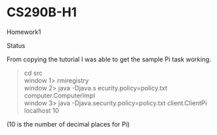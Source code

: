 # CS290B-H1
Homework1


  


Status  
  

From copying the tutorial I was able to get the sample Pi task working.

 > cd src  
 window 1> rmiregistry  
 window 2> java -Djava.s ecurity.policy=policy.txt computer.ComputerImpl  
 window 3> java -Djava.security.policy=policy.txt client.ClientPi localhost 10  
  
 (10 is the number of decimal places for Pi)  